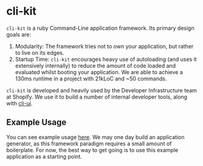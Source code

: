 # cli-kit

`cli-kit` is a ruby Command-Line application framework. Its primary design goals are:

1. Modularity: The framework tries not to own your application, but rather to live on its edges.
2. Startup Time: `cli-kit` encourages heavy use of autoloading (and uses it extensively internally)
   to reduce the amount of code loaded and evaluated whilst booting your application. We are able to
   achieve a 130ms runtime in a project with 21kLoC and ~50 commands.

`cli-kit` is developed and heavily used by the Developer Infrastructure team at Shopify. We use it
to build a number of internal developer tools, along with
[cli-ui](https://github.com/shopify/cli-ui).

## Example Usage

You can see example usage [here](https://github.com/Shopify/cli-kit-example). We may one day build
an application generator, as this framework paradigm requires a small amount of boilerplate. For
now, the best way to get going is to use this example application as a starting point.
